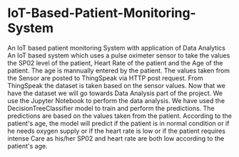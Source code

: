 # IoT-Based-Patient-Monitoring-System
An IoT based patient monitoring System with  application of Data Analytics
An IoT based system which uses a pulse oximeter sensor to take the values the SP02 level of the patient, Heart Rate of the patient and the Age of the patient.
The age is mannually entered by the patient.
The values taken from the Sensor are posted to ThingSpeak via HTTP post request.
From ThingSpeak the dataset is taken based on the sensor values. Now that we have the dataset we will go towards Data Analysis part of the project.
We use the Jupyter Notebook to perform the data analysis.
We have used the DecisionTreeClassifier model to train and perform the predictions.
The predictions are based on the values taken from the patient.
According to the patient's age, the model will predict if the patient is in normal condition or if he needs oxygen supply or if the heart rate is low or if the patient requires intense Care as his/her SP02 and heart rate are both low according to the patient's age.
